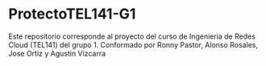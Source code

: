 # ProtectoTEL141-G1
Este repositorio corresponde al proyecto del curso de Ingeniería de Redes Cloud (TEL141) del grupo 1. Conformado por Ronny Pastor, Alonso Rosales, Jose Ortiz y Agustin Vizcarra
